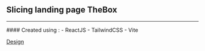 ## Slicing landing page TheBox

<hr>
#### Created using : 
- ReactJS
- TailwindCSS
- Vite

[Design](https://www.figma.com/community/file/1076341144333859432)
